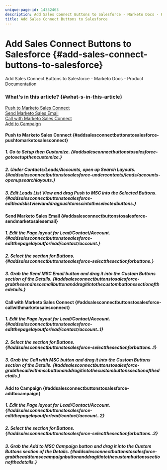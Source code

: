 ```yaml
---
unique-page-id: 14352463
description: Add Sales Connect Buttons to Salesforce - Marketo Docs - Product Documentation
title: Add Sales Connect Buttons to Salesforce
---
```


# Add Sales Connect Buttons to Salesforce {#add-sales-connect-buttons-to-salesforce}

Add Sales Connect Buttons to Salesforce - Marketo Docs - Product Documentation

### What's in this article? {#what-s-in-this-article}

[Push to Marketo Sales Connect](#addsalesconnectbuttonstosalesforce-pushtomarketosalesconnect)  
[Send Marketo Sales Email](#addsalesconnectbuttonstosalesforce-sendmarketosalesemail)  
[Call with Marketo Sales Connect](#addsalesconnectbuttonstosalesforce-callwithmarketosalesconnect)  
[Add to Campaign](#addsalesconnectbuttonstosalesforce-addtocampaign)

#### Push to Marketo Sales Connect {#addsalesconnectbuttonstosalesforce-pushtomarketosalesconnect}

##### 1. Go to Setup then Customize.  {#addsalesconnectbuttonstosalesforce-gotosetupthencustomize.}

##### 2. Under Contacts/Leads/Accounts, open up Search Layouts.  {#addsalesconnectbuttonstosalesforce-undercontacts/leads/accounts-openupsearchlayouts.}

##### 3. Edit Leads List View and drag Push to MSC into the Selected Buttons. {#addsalesconnectbuttonstosalesforce-editleadslistviewanddragpushtomscintotheselectedbuttons.}

#### Send Marketo Sales Email {#addsalesconnectbuttonstosalesforce-sendmarketosalesemail}

##### 1. Edit the Page layout for Lead/Contact/Account.  {#addsalesconnectbuttonstosalesforce-editthepagelayoutforlead/contact/account.}

##### 2. Select the section for Buttons. {#addsalesconnectbuttonstosalesforce-selectthesectionforbuttons.}

##### 3. Grab the Send MSC Email button and drag it into the Custom Buttons section of the Details. {#addsalesconnectbuttonstosalesforce-grabthesendmscemailbuttonanddragitintothecustombuttonssectionofthedetails.}

#### Call with Marketo Sales Connect {#addsalesconnectbuttonstosalesforce-callwithmarketosalesconnect}

##### 1. Edit the Page layout for Lead/Contact/Account.  {#addsalesconnectbuttonstosalesforce-editthepagelayoutforlead/contact/account..1}

##### 2. Select the section for Buttons.  {#addsalesconnectbuttonstosalesforce-selectthesectionforbuttons..1}

##### 3. Grab the Call with MSC button and drag it into the Custom Buttons section of the Details. {#addsalesconnectbuttonstosalesforce-grabthecallwithmscbuttonanddragitintothecustombuttonssectionofthedetails.}

#### Add to Campaign {#addsalesconnectbuttonstosalesforce-addtocampaign}

##### 1. Edit the Page layout for Lead/Contact/Account.  {#addsalesconnectbuttonstosalesforce-editthepagelayoutforlead/contact/account..2}

##### 2. Select the section for Buttons.  {#addsalesconnectbuttonstosalesforce-selectthesectionforbuttons..2}

##### 3. Grab the Add to MSC Campaign button and drag it into the Custom Buttons section of the Details. {#addsalesconnectbuttonstosalesforce-grabtheaddtomsccampaignbuttonanddragitintothecustombuttonssectionofthedetails.}

